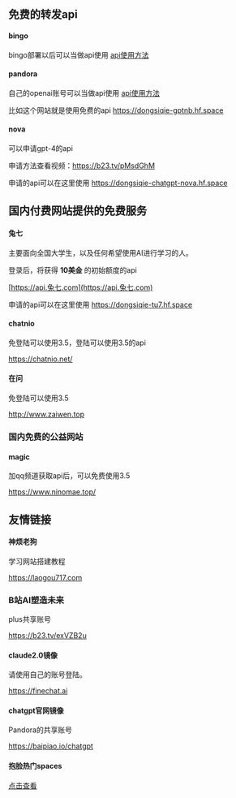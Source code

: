 ## 免费的转发api

#### bingo

bingo部署以后可以当做api使用
[api使用方法](/wiki/bingo-api.html)

#### pandora
自己的openai账号可以当做api使用
[api使用方法](/wiki/fakeopentoken.html)

比如这个网站就是使用免费的api https://dongsiqie-gptnb.hf.space

#### nova

可以申请gpt-4的api

申请方法查看视频：https://b23.tv/pMsdGhM

申请的api可以在这里使用 https://dongsiqie-chatgpt-nova.hf.space

## 国内付费网站提供的免费服务

#### 兔七

主要面向全国大学生，以及任何希望使用AI进行学习的人。

登录后，将获得 **10美金** 的初始额度的api

[https://api.兔七.com](https://api.兔七.com)

申请的api可以在这里使用 https://dongsiqie-tu7.hf.space

#### chatnio

免登陆可以使用3.5，登陆可以使用3.5的api

https://chatnio.net/

#### 在问

免登陆可以使用3.5

http://www.zaiwen.top

### 国内免费的公益网站

#### magic

加qq频道获取api后，可以免费使用3.5

https://www.ninomae.top/

## 友情链接

#### 神烦老狗

学习网站搭建教程

https://laogou717.com

### B站AI塑造未来

plus共享账号

https://b23.tv/exVZB2u

#### claude2.0镜像

请使用自己的账号登陆。

https://finechat.ai

#### chatgpt官网镜像

Pandora的共享账号

https://baipiao.io/chatgpt

#### 抱脸热门spaces
[点击查看](hf.html)
